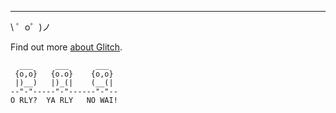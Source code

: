 

-------------------

\ ゜o゜)ノ

Find out more [about Glitch](https://glitch.com/about).

```
  ___     ___      ___
 {o,o}   {o.o}    {o,o}
 |)__)   |)_(|    (__(|
--"-"-----"-"------"-"--
O RLY?  YA RLY   NO WAI!
```
